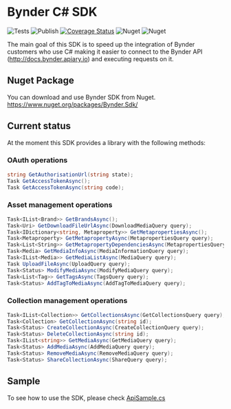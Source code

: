 # Bynder C# SDK

![Tests](https://github.com/Bynder/bynder-c-sharp-sdk/workflows/Tests/badge.svg)
![Publish](https://github.com/Bynder/bynder-c-sharp-sdk/workflows/Publish/badge.svg)
[![Coverage Status](https://coveralls.io/repos/github/Bynder/bynder-c-sharp-sdk/badge.svg?branch=master)](https://coveralls.io/github/Bynder/bynder-c-sharp-sdk?branch=master)
![Nuget](https://img.shields.io/nuget/v/Bynder.Sdk)
![Nuget](https://img.shields.io/nuget/dt/Bynder.Sdk?color=orange)

The main goal of this SDK is to speed up the integration of Bynder customers who use C# making it easier to connect to the Bynder API (http://docs.bynder.apiary.io) and executing requests on it.

## Nuget Package

You can download and use Bynder SDK from Nuget. https://www.nuget.org/packages/Bynder.Sdk/

## Current status

At the moment this SDK provides a library with the following methods:

### OAuth operations

```c#
string GetAuthorisationUrl(string state);
Task GetAccessTokenAsync();
Task GetAccessTokenAsync(string code);
```

### Asset management operations

```c#
Task<IList<Brand>> GetBrandsAsync();
Task<Uri> GetDownloadFileUrlAsync(DownloadMediaQuery query);
Task<IDictionary<string, Metaproperty>> GetMetapropertiesAsync();
Task<Metaproperty> GetMetapropertyAsync(MetapropertiesQuery query);
Task<List<String>> GetMetapropertyDependenciesAsync(MetapropertiesQuery query);
Task<Media> GetMediaInfoAsync(MediaInformationQuery query);
Task<IList<Media>> GetMediaListAsync(MediaQuery query);
Task UploadFileAsync(UploadQuery query);
Task<Status> ModifyMediaAsync(ModifyMediaQuery query);
Task<List<Tag>> GetTagsAsync(TagsQuery query);
Task<Status> AddTagToMediaAsync(AddTagToMediaQuery query);
```

### Collection management operations

```c#
Task<IList<Collection>> GetCollectionsAsync(GetCollectionsQuery query);
Task<Collection> GetCollectionAsync(string id);
Task<Status> CreateCollectionAsync(CreateCollectionQuery query);
Task<Status> DeleteCollectionAsync(string id);
Task<IList<string>> GetMediaAsync(GetMediaQuery query);
Task<Status> AddMediaAsync(AddMediaQuery query);
Task<Status> RemoveMediaAsync(RemoveMediaQuery query);
Task<Status> ShareCollectionAsync(ShareQuery query);
```

## Sample

To see how to use the SDK, please check [ApiSample.cs](Bynder/Sample/ApiSample.cs)
